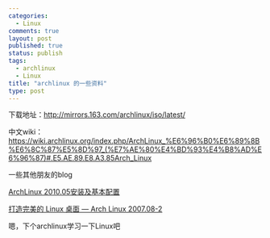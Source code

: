 ```yaml
--- 
categories: 
  - Linux
comments: true
layout: post
published: true
status: publish
tags: 
  - archlinux
  - Linux
title: "archlinux 的一些资料"
type: post
---
```

下载地址：<a href="http://mirrors.163.com/archlinux/iso/latest/">http://mirrors.163.com/archlinux/iso/latest/</a>

中文wiki：<a href="https://wiki.archlinux.org/index.php/ArchLinux_%E6%96%B0%E6%89%8B%E6%8C%87%E5%8D%97_(%E7%AE%80%E4%BD%93%E4%B8%AD%E6%96%87)#.E5.AE.89.E8.A3.85Arch_Linux">https://wiki.archlinux.org/index.php/ArchLinux_%E6%96%B0%E6%89%8B%E6%8C%87%E5%8D%97_(%E7%AE%80%E4%BD%93%E4%B8%AD%E6%96%87)#.E5.AE.89.E8.A3.85Arch_Linux</a>

一些其他朋友的blog

<a title="Permalink to ArchLinux 2010.05安装及基本配置" rel="bookmark" href="http://www.ha97.com/3496.html" target="_blank">ArchLinux 2010.05安装及基本配置</a>

<a href="http://linuxtoy.org/archives/the-perfect-linux-desktop-arch-linux-2007-08-2-1.html" target="_blank">打造完美的 Linux 桌面 — Arch Linux 2007.08-2</a>

嗯，下个archlinux学习一下Linux吧
